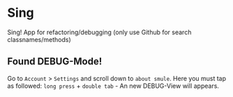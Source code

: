 # Sing
Sing! App for refactoring/debugging (only use Github for search classnames/methods)

## Found DEBUG-Mode!
Go to `Account` > `Settings` and scroll down to `about smule`. Here you must tap as followed: `long press` + `double tab` - An new DEBUG-View will appears.
